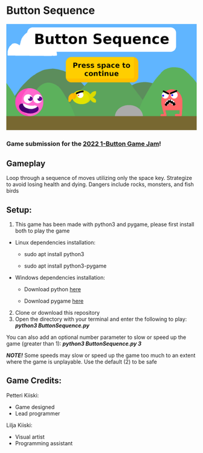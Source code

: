 # Button Sequence

![alt-text](https://github.com/PetteriKiiski/ButtonSequence/blob/master/assets/cover.png)

### Game submission for the [2022 1-Button Game Jam](https://itch.io/jam/1-button-jam-2022)!

## Gameplay

Loop through a sequence of moves utilizing only the space key. 
Strategize to avoid losing health and dying. Dangers include rocks, monsters, and fish birds

## Setup:

1. This game has been made with python3 and pygame, please first install both to play the game

- Linux dependencies installation:

  - sudo apt install python3

  - sudo apt install python3-pygame

- Windows dependencies installation:

  - Download python [here](https://www.python.org/downloads/)

  - Download pygame [here](https://www.pygame.org/download.shtml)

2. Clone or download this repository
3. Open the directory with your terminal and enter the following to play: ***python3 ButtonSequence.py***

You can also add an optional number parameter to slow or speed up the game (greater than 1): ***python3 ButtonSequence.py 3***

***NOTE!*** Some speeds may slow or speed up the game too much to an extent where the game is unplayable. Use the default (2) to be safe

## Game Credits:

Petteri Kiiski:
- Game designed
- Lead programmer

Lilja Kiiski: 
- Visual artist
- Programming assistant
